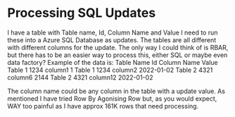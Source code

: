 
# Processing SQL Updates

I have a table with Table name, Id, Column Name and Value
I need to run these into a Azure SQL Database as updates.
The tables are all different with different columns for the update.
The only way I could think of is RBAR, but there has to be an easier way to process this, either SQL or maybe even data factory?
Example of the data is:
Table Name    Id    Column Name    Value
Table 1       1234  column1        1
Table 1       1234  column2        2022-01-02
Table 2       4321  column6        2144
Table 2       4321  column12       2022-01-02

The column name could be any column in the table with a update value.
As mentioned I have tried Row By Agonising Row but, as you would expect, WAY too painful as I have approx 161K rows that need processing.

        